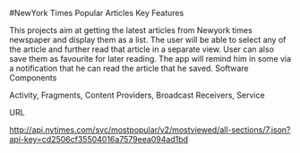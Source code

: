 #NewYork Times Popular Articles
Key Features

This projects aim at getting the latest articles from Newyork times newspaper and display them as a list.
The user will be able to select any of the article and further read that article in a separate view.
User can also save them as favourite for later reading.
The app will remind him in some via a notification that he can read the article that he saved.
Software Components

Activity,
Fragments,
Content Providers,
Broadcast Receivers,
Service

URL

http://api.nytimes.com/svc/mostpopular/v2/mostviewed/all-sections/7.json?api-key=cd2506cf35504016a7579eea094ad1bd
